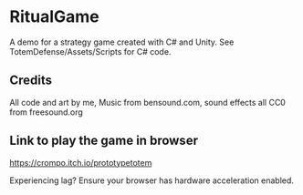 # RitualGame
A demo for a strategy game created with C# and Unity.
See TotemDefense/Assets/Scripts for C# code.

## Credits
All code and art by me, Music from bensound.com, sound effects all CC0 from freesound.org

## Link to play the game in browser
https://crompo.itch.io/prototypetotem

Experiencing lag? Ensure your browser has hardware acceleration enabled.
